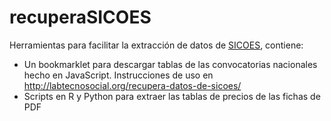 # recuperaSICOES
Herramientas para facilitar la extracción de datos de [SICOES](https://www.sicoes.gob.bo/), contiene:
- Un bookmarklet para descargar tablas de las convocatorias nacionales hecho en JavaScript. Instrucciones de uso en http://labtecnosocial.org/recupera-datos-de-sicoes/
- Scripts en R y Python para extraer las tablas de precios de las fichas de PDF
